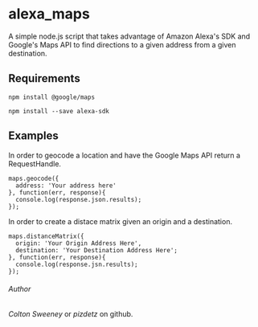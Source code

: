 # alexa_maps
A simple node.js script that takes advantage of Amazon Alexa's SDK and Google's Maps API to find directions to a given address from a given destination.

## Requirements
`npm install @google/maps`

`npm install --save alexa-sdk`

## Examples

In order to geocode a location and have the Google Maps API return a RequestHandle.
```
maps.geocode({ 
  address: 'Your address here'
}, function(err, response){
  console.log(response.json.results);
});
```
In order to create a distace matrix given an origin and a destination.
```
maps.distanceMatrix({
  origin: 'Your Origin Address Here',
  destination: 'Your Destination Address Here';
}, function(err, response){
  console.log(response.jsn.results);
});
```

###### Author
*Colton Sweeney* or *pizdetz* on github.
